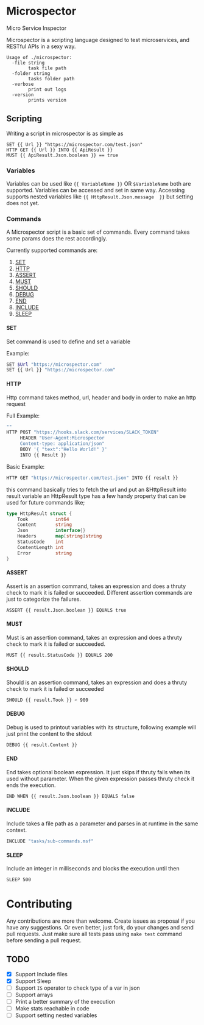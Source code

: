 # Microspector
Micro Service Inspector

Microspector is a scripting language designed to test microservices, and RESTful APIs in a sexy way.

```
Usage of ./microspector:
  -file string
        task file path
  -folder string
        tasks folder path
  -verbose
        print out logs
  -version
        prints version

```

## Scripting

Writing a script in microspector is as simple as
```
SET {{ Url }} "https://microspector.com/test.json"
HTTP GET {{ Url }} INTO {{ ApiResult }}
MUST {{ ApiResult.Json.boolean }} == true
```

### Variables
Variables can be used like `{{ VariableName }}` OR  `$VariableName` both are supported. Variables can be accessed and set in same way. 
Accessing supports nested variables like `{{ HttpResult.Json.message  }}` but setting does not yet.


### Commands
A Microspector script is a basic set of commands. Every command takes some params does the rest accordingly. 

Currently supported commands are:

1. [SET](#set) 
2. [HTTP](#http) 
3. [ASSERT](#assert) 
4. [MUST](#must) 
5. [SHOULD](#should) 
6. [DEBUG](#debug)
7. [END](#end)
8. [INCLUDE](#include)
9. [SLEEP](#sleep)


#### SET
Set command is used to define and set a variable

Example:
```bash
SET $Url "https://microspector.com"
SET {{ Url }} "https://microspector.com"
```


#### HTTP
Http command takes method, url, header and body in order to make an http request

Full Example:
```bash
""
HTTP POST "https://hooks.slack.com/services/SLACK_TOKEN" 
     HEADER "User-Agent:Microspector
     Content-type: application/json"
     BODY '{ "text":"Hello World!" }'
     INTO {{ Result }}
```

Basic Example:
```bash
HTTP GET "https://microspector.com/test.json" INTO {{ result }}
```
this command basically tries to fetch the url and put an &HttpResult into result variable
an HttpResult type has a few handy property that can be used for future commands like;

```go
type HttpResult struct {
	Took          int64
	Content       string
	Json          interface{}
	Headers       map[string]string
	StatusCode    int
	ContentLength int
	Error         string
}
```

#### ASSERT
Assert is an assertion command, takes an expression and does a thruty check to mark it is failed or succeeded. Different assertion commands are just to categorize the failures.  

```bash
ASSERT {{ result.Json.boolean }} EQUALS true
```

#### MUST
Must is an assertion command, takes an expression and does a thruty check to mark it is failed or succeeded. 

```bash
MUST {{ result.StatusCode }} EQUALS 200
```

#### SHOULD
Should is an assertion command, takes an expression and does a thruty check to mark it is failed or succeeded  

```bash
SHOULD {{ result.Took }} < 900 
```

#### DEBUG
Debug is used to printout variables with its structure, following example will just print the content to the stdout

```bash
DEBUG {{ result.Content }}
```

#### END
End takes optional boolean expression. It just skips if thruty fails when its used without parameter. When the given expression passes thruty check it ends the execution.
```bash
END WHEN {{ result.Json.boolean }} EQUALS false
```

#### INCLUDE
Include takes a file path as a parameter and parses in at runtime in the same context.
```bash
INCLUDE "tasks/sub-commands.msf"
```

#### SLEEP
Include an integer in milliseconds and blocks the execution until then
```bash
SLEEP 500
```

# Contributing
Any contributions are more than welcome. Create issues as proposal if you have any suggestions. Or even better,
just fork, do your changes and send pull requests. Just make sure all tests pass using `make test` command before sending a pull request.

## TODO
- [x] Support Include files
- [x] Support Sleep
- [ ] Support `IS` operator to check type of a var in json
- [ ] Support arrays
- [ ] Print a better summary of the execution
- [ ] Make stats reachable in code
- [ ] Support setting nested variables